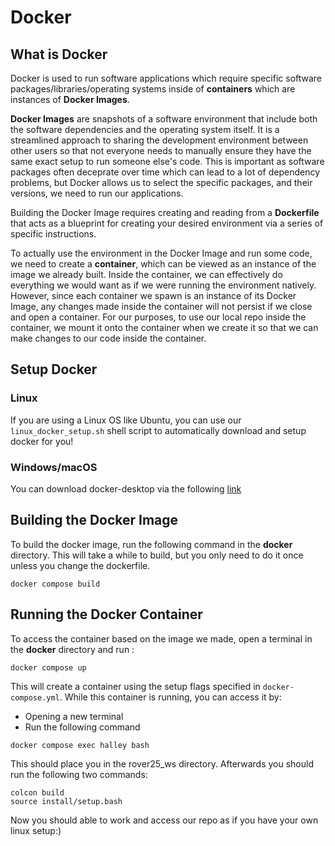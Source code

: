 # Docker

## What is Docker

Docker is used to run software applications which require specific software packages/libraries/operating systems inside of **containers** which are instances of **Docker Images**. 

**Docker Images** are snapshots of a software environment that include both the software dependencies and the operating system itself. It is a streamlined approach to sharing the development environment between other users so that not everyone needs to manually ensure they have the same exact setup to run someone else's code. This is important as software packages often deceprate over time which can lead to a lot of dependency problems, but Docker allows us to select the specific packages, and their versions, we need to run our applications.

Building the Docker Image requires creating and reading from a **Dockerfile** that acts as a blueprint for creating your desired environment via a series of specific instructions. 

To actually use the environment in the Docker Image and run some code, we need to create a **container**, which can be viewed as an instance of the image we already built. Inside the container, we can effectively do everything we would want as if we were running the environment natively. However, since each container we spawn is an instance of its Docker Image, any changes made inside the container will not persist if we close and open a container. For our purposes, to use our local repo inside the container, we mount it onto the container when we create it so that we can make changes to our code inside the container.

## Setup Docker

### Linux
If you are using a Linux OS like Ubuntu, you can use our `linux_docker_setup.sh` shell script to automatically download and setup docker for you!

### Windows/macOS

You can download docker-desktop via the following [link](https://www.docker.com/products/docker-desktop/)



## Building the Docker Image
To build the docker image, run the following command in the **docker**  directory. This will take a while to build, but you only need to do it once unless you change the dockerfile.

```
docker compose build
```

## Running the Docker Container

To access the container based on the image we made, open a terminal in the **docker** directory and run :

```
docker compose up
```

This will create a container using the setup flags specified in `docker-compose.yml`. While this container is running, you can access it by:
- Opening a new terminal
- Run the following command
```
docker compose exec halley bash
```

This should place you in the rover25_ws directory. Afterwards you should run the following two commands:

```
colcon build
source install/setup.bash
```

Now you should able to work and access our repo as if you have your own linux setup:)


